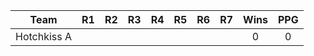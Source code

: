 Team | R1 | R2 | R3 | R4 | R5 | R6 | R7 | Wins | PPG
:---: | :---: | :---: | :---: | :---: | :---: | :---: | :---: | :---: | :---:
Hotchkiss A | | | | | | | | 0 | 0
